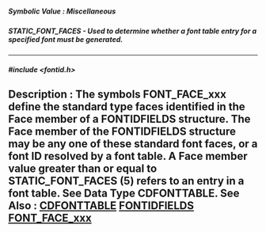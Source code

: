 ##### Symbolic Value : Miscellaneous
##### STATIC_FONT_FACES - Used to determine whether a font table entry for a specified font must be generated.
---
##### #include <fontid.h>
**Description :**
The symbols FONT_FACE_xxx define the standard type faces identified in the Face 
member of a FONTIDFIELDS structure.  The Face member of the FONTIDFIELDS 
structure may be any one of these standard font faces, or a font ID resolved by 
a font table.  A Face member value greater than or equal to STATIC_FONT_FACES 
(5) refers to an entry in a font table.  See Data Type CDFONTTABLE.
**See Also :**
[CDFONTTABLE](D:/md_files/CDFONTTABLE.md)
[FONTIDFIELDS](D:/md_files/FONTIDFIELDS.md)
[FONT_FACE_xxx](D:/md_files/FONT_FACE_xxx.md)
---
